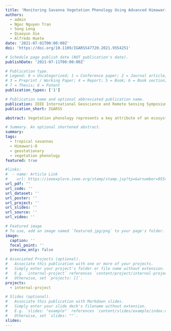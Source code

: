 ```yaml
---
title: 'Monitoring Savanna Vegetation Phenology Using Advanced Himawari Imager'
authors:
  - admin
  - Ngoc Nguyen Tran
  - Song Leng
  - Qiaoyun Xie
  - Alfredo Huete
date: '2021-07-01T00:00:00Z'
doi: 'https://doi.org/10.1109/IGARSS47720.2021.9554251'

# Schedule page publish date (NOT publication's date).
publishDate: '2021-07-11T00:00:00Z'

# Publication type.
# Legend: 0 = Uncategorized; 1 = Conference paper; 2 = Journal article;
# 3 = Preprint / Working Paper; 4 = Report; 5 = Book; 6 = Book section;
# 7 = Thesis; 8 = Patent
publication_types: ['1']

# Publication name and optional abbreviated publication name.
publication: IEEE International Geoscience and Remote Sensing Symposium
publication_short: IGARSS

abstract: Vegetation phenology represents a key attribute of an ecosystem and plays an important role in regulating terrestrial carbon and water cycles. Here we used observations from the Advanced Himawari Imager (AHI) onboard the new generation Japanese geostationary (GEO) satellite Himawari-8. The objective was to assess the potentials of retrieving savanna phenology from H8/AHI vegetation index time series along a 1100 km ecological rainfall gradient, known as the North Australian Tropical Transect (NATT). Key phenology transition dates (start, peak, end, and length of season) were extracted from H8/AHI Enhanced Vegetation Index (EVI) time series and then compared to those extracted from MODIS EVI. Results showed that H8/AHI with its higher temporal resolution offers several advantages in monitoring savanna vegetation dynamics than MODIS. The denser EVI time series from H8/AHI not only avoids the artefacts caused by data interpolation but also enabled a more certain characterization of seasonal vegetation growth patterns than MODIS. The short lived, rainfall pulse-driven vegetation cycles in dry savannas were also better detected using H8/AHI.

# Summary. An optional shortened abstract.
summary: 
tags:
  - tropical savannas
  - Himawari-8 
  - geostationary
  - vegetation phenology
featured: true

#links:
#  - name: Article Link
#    url: https://ieeexplore.ieee.org/stamp/stamp.jsp?tp=&arnumber=9554251
url_pdf: '' 
url_code: ''
url_dataset: ''
url_poster: ''
url_project: ''
url_slides: ''
url_source: ''
url_video: ''

# Featured image
# To use, add an image named `featured.jpg/png` to your page's folder.
image:
  caption: ''
  focal_point: ''
  preview_only: false

# Associated Projects (optional).
#   Associate this publication with one or more of your projects.
#   Simply enter your project's folder or file name without extension.
#   E.g. `internal-project` references `content/project/internal-project/index.md`.
#   Otherwise, set `projects: []`.
projects:
  - internal-project

# Slides (optional).
#   Associate this publication with Markdown slides.
#   Simply enter your slide deck's filename without extension.
#   E.g. `slides: "example"` references `content/slides/example/index.md`.
#   Otherwise, set `slides: ""`.
slides:
---
```

